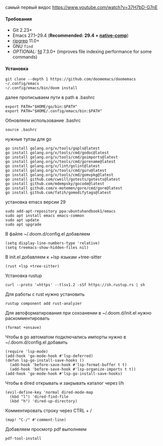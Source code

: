 самый первый видос
https://www.youtube.com/watch?v=37H7bD-G7nE

#### Требования
- Git 2.23+
- Emacs 27.1–29.4 (**Recommended: 29.4 + [native-comp](https://www.emacswiki.org/emacs/GccEmacs)**)
- [ripgrep](https://github.com/BurntSushi/ripgrep) 11.0+
- GNU `find`
- _OPTIONAL:_ [fd](https://github.com/sharkdp/fd) 7.3.0+ (improves file indexing performance for some commands)

#### Установка
```
git clone --depth 1 https://github.com/doomemacs/doomemacs ~/.config/emacs
~/.config/emacs/bin/doom install
```

далее прописываем пути в path в .bashrc
```
export PATH="$HOME/go/bin:$PATH"
export PATH="$HOME/.config/emacs/bin:$PATH"
```

Обновляем использование .bashrc
```
source .bashrc
```

нужные тулзы для go
```
go install golang.org/x/tools/gopls@latest
go install golang.org/x/tools/cmd/godoc@latest
go install golang.org/x/tools/cmd/goimports@latest
go install golang.org/x/tools/cmd/gorename@latest
go install golang.org/x/lint/golint@latest
go install golang.org/x/tools/cmd/guru@latest
go install golang.org/x/tools/cmd/gomvpkg@latest
go install github.com/cweill/gotests/gotests@latest
go install github.com/mdempsky/gocode@latest
go install github.com/x-motemen/gore/cmd/gore@latest
go install github.com/fatih/gomodifytags@latest
```

установка emacs версии 29
```
sudo add-apt-repository ppa:ubuntuhandbook1/emacs
sudo apt install emacs emacs-common
sudo apt update
sudo apt upgrade
```


В файле ~/.doom.d/config.el  добавляем
```
(setq display-line-numbers-type 'relative)
(setq treemacs-show-hidden-files nil)
```

В init.el добавляем к +lsp языкам +tree-sitter
```
(rust +lsp +tree-sitter)       
```

Установка rustup
```
curl --proto '=https' --tlsv1.2 -sSf https://sh.rustup.rs | sh
```

Для работы с rust нужно установить
```
rustup component add rust-analyzer
```

Для автоформатирования при сохоанении в  ~/.doom.d/init.el нужно раскомментировать
```
(format +onsave)
```

Чтобы в go автоматом подключались импорты нужно в ~/.doom.d/config.el добавить
```elisp
(require 'lsp-mode)
(add-hook 'go-mode-hook #'lsp-deferred)
(defun lsp-go-install-save-hooks ()
  (add-hook 'before-save-hook #'lsp-format-buffer t t)
  (add-hook 'before-save-hook #'lsp-organize-imports t t))
(add-hook 'go-mode-hook #'lsp-go-install-save-hooks)
```

Чтобы в dired открывать и закрывать каталог через l/h
```
(evil-define-key 'normal dired-mode-map
  (kbd "l") 'dired-find-file
  (kbd "h") 'dired-up-directory)
```

Комментировать строку через CTRL + /
```
(map! "C-/" #'comment-line)
```

Добавляем просмотр pdf
выполняем
```
pdf-tool-install
```
